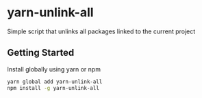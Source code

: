 # yarn-unlink-all
Simple script that unlinks all packages linked to the current project

## Getting Started

Install globally using yarn or npm

```bash
yarn global add yarn-unlink-all
npm install -g yarn-unlink-all
